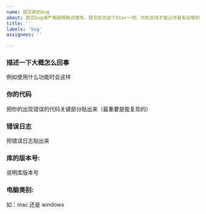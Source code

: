 ```yaml
---
name: 提交新的bug
about: 提交bug请严格按照格式填写，提交前先给个Star～吧，你的支持才能让作者有足够的动力去维护这个项目
title: ''
labels: 'bug'
assignees: ''

---
```


### 描述一下大概怎么回事
例如使用什么功能时会这样

### 你的代码
把你的出现错误的代码关键部分贴出来（最重要是能复现的）

### 错误日志
把错误日志贴出来

### 库的版本号:
说明库版本号

### 电脑类别:
如：mac 还是 windows

